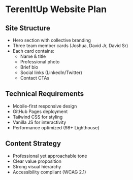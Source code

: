 # TerenItUp Website Plan

## Site Structure
- Hero section with collective branding
- Three team member cards (Joshua, David Jr, David Sr)
- Each card contains:
  - Name & title
  - Professional photo
  - Brief bio
  - Social links (LinkedIn/Twitter)
  - Contact CTAs

## Technical Requirements
- Mobile-first responsive design
- GitHub Pages deployment
- Tailwind CSS for styling
- Vanilla JS for interactivity
- Performance optimized (98+ Lighthouse)

## Content Strategy
- Professional yet approachable tone
- Clear value proposition
- Strong visual hierarchy
- Accessibility compliant (WCAG 2.1)
